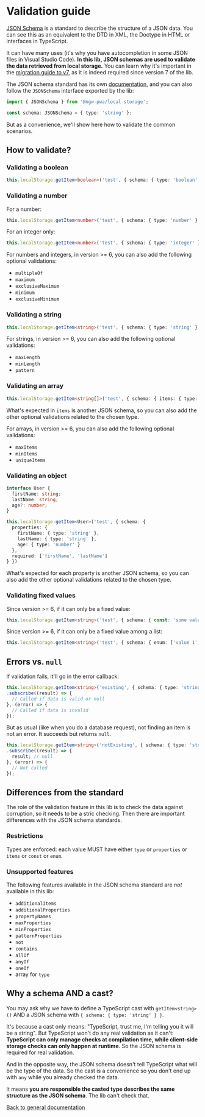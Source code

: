 # Validation guide

[JSON Schema](https://json-schema.org/) is a standard to describe the structure of a JSON data.
You can see this as an equivalent to the DTD in XML, the Doctype in HTML or interfaces in TypeScript.

It can have many uses (it's why you have autocompletion in some JSON files in Visual Studio Code).
**In this lib, JSON schemas are used to validate the data retrieved from local storage.**
You can learn why it's important in the [migration guide to v7](./MIGRATION_TO_V7.md), as it is indeed required since version 7 of the lib.

The JSON schema standard has its own [documentation](https://json-schema.org/),
and you can also follow the `JSONSchema` interface exported by the lib:

```typescript
import { JSONSchema } from '@ngw-pwa/local-storage';

const schema: JSONSchema = { type: 'string' };
```

But as a convenience, we'll show here how to validate the common scenarios.

## How to validate?

### Validating a boolean

```typescript
this.localStorage.getItem<boolean>('test', { schema: { type: 'boolean' } })
```

### Validating a number

For a number:
```typescript
this.localStorage.getItem<number>('test', { schema: { type: 'number' } })
```

For an integer only:
```typescript
this.localStorage.getItem<number>('test', { schema: { type: 'integer' } })
```

For numbers and integers, in version >= 6, you can also add the following optional validations:
- `multipleOf`
- `maximum`
- `exclusiveMaximum`
- `minimum`
- `exclusiveMinimum`

### Validating a string

```typescript
this.localStorage.getItem<string>('test', { schema: { type: 'string' } })
```

For strings, in version >= 6, you can also add the following optional validations:
- `maxLength`
- `minLength`
- `pattern`

### Validating an array

```typescript
this.localStorage.getItem<string[]>('test', { schema: { items: { type: 'string' } } })
```

What's expected in `items` is another JSON schema,
so you can also add the other optional validations related to the chosen type.

For arrays, in version >= 6, you can also add the following optional validations:
- `maxItems`
- `minItems`
- `uniqueItems`

### Validating an object

```typescript
interface User {
  firstName: string;
  lastName: string;
  age?: number;
}

this.localStorage.getItem<User>('test', { schema: {
  properties: {
    firstName: { type: 'string' },
    lastName: { type: 'string' },
    age: { type: 'number' }
  },
  required: ['firstName', 'lastName']
} })
```

What's expected for each property is another JSON schema,
so you can also add the other optional validations related to the chosen type.

### Validating fixed values

Since version >= 6, if it can only be a fixed value:
```typescript
this.localStorage.getItem<string>('test', { schema: { const: 'some value' } })
```

Since version >= 6, if it can only be a fixed value among a list:
```typescript
this.localStorage.getItem<string>('test', { schema: { enum: ['value 1', 'value 2'] } })
```

## Errors vs. `null`

If validation fails, it'll go in the error callback:

```typescript
this.localStorage.getItem<string>('existing', { schema: { type: 'string' } })
.subscribe((result) => {
  // Called if data is valid or null
}, (error) => {
  // Called if data is invalid
});
```

But as usual (like when you do a database request), not finding an item is not an error. It succeeds but returns `null`.

```typescript
this.localStorage.getItem<string>('notExisting', { schema: { type: 'string' } })
.subscribe((result) => {
  result; // null
}, (error) => {
  // Not called
});
```

## Differences from the standard

The role of the validation feature in this lib is to check the data against corruption,
so it needs to be a stric checking. Then there are important differences with the JSON schema standards.

### Restrictions

Types are enforced: each value MUST have either `type` or `properties` or `items` or `const` or `enum`.

### Unsupported features

The following features available in the JSON schema standard
are *not* available in this lib:
- `additionalItems`
- `additionalProperties`
- `propertyNames`
- `maxProperties`
- `minProperties`
- `patternProperties`
- `not`
- `contains`
- `allOf`
- `anyOf`
- `oneOf`
- array for `type`

## Why a schema AND a cast?

You may ask why we have to define a TypeScript cast with `getItem<string>()` AND a JSON schema with `{ schema: { type: 'string' } }`.

It's because a cast only means: "TypeScript, trust me, I'm telling you it will be a string".
But TypeScript won't do any real validation as it can't:
**TypeScript can only manage checks at compilation time, while client-side storage checks can only happen at runtime**.
So the JSON schema is required for real validation.

And in the opposite way, the JSON schema doesn't tell TypeScript what will be the type of the data.
So the cast is a convenience so you don't end up with `any` while you already checked the data.

It means **you are responsible the casted type describes the same structure as the JSON schema**.
The lib can't check that.

[Back to general documentation](../README.md)
